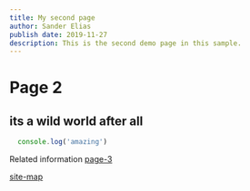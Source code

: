 ```yaml
---
title: My second page
author: Sander Elias
publish date: 2019-11-27
description: This is the second demo page in this sample.
---
```

# Page 2

## its a wild world after all

```typescript
  console.log('amazing')
```

Related information [page-3](/blog/page-3)

[site-map](/home)

